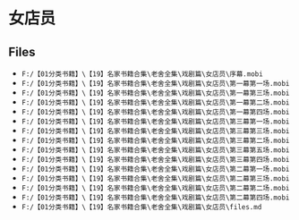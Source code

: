 # 女店员

## Files

- `F:/【01分类书籍】\【19】名家书籍合集\老舍全集\戏剧篇\女店员\序幕.mobi`
- `F:/【01分类书籍】\【19】名家书籍合集\老舍全集\戏剧篇\女店员\第一幕第一场.mobi`
- `F:/【01分类书籍】\【19】名家书籍合集\老舍全集\戏剧篇\女店员\第一幕第三场.mobi`
- `F:/【01分类书籍】\【19】名家书籍合集\老舍全集\戏剧篇\女店员\第一幕第二场.mobi`
- `F:/【01分类书籍】\【19】名家书籍合集\老舍全集\戏剧篇\女店员\第一幕第四场.mobi`
- `F:/【01分类书籍】\【19】名家书籍合集\老舍全集\戏剧篇\女店员\第三幕第一场.mobi`
- `F:/【01分类书籍】\【19】名家书籍合集\老舍全集\戏剧篇\女店员\第三幕第三场.mobi`
- `F:/【01分类书籍】\【19】名家书籍合集\老舍全集\戏剧篇\女店员\第三幕第二场.mobi`
- `F:/【01分类书籍】\【19】名家书籍合集\老舍全集\戏剧篇\女店员\第三幕第五场.mobi`
- `F:/【01分类书籍】\【19】名家书籍合集\老舍全集\戏剧篇\女店员\第三幕第四场.mobi`
- `F:/【01分类书籍】\【19】名家书籍合集\老舍全集\戏剧篇\女店员\第二幕第一场.mobi`
- `F:/【01分类书籍】\【19】名家书籍合集\老舍全集\戏剧篇\女店员\第二幕第三场.mobi`
- `F:/【01分类书籍】\【19】名家书籍合集\老舍全集\戏剧篇\女店员\第二幕第二场.mobi`
- `F:/【01分类书籍】\【19】名家书籍合集\老舍全集\戏剧篇\女店员\第二幕第四场.mobi`
- `F:/【01分类书籍】\【19】名家书籍合集\老舍全集\戏剧篇\女店员\files.md`
